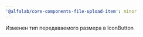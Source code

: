 ```yaml
---
'@alfalab/core-components-file-upload-item': minor
---
```


Изменен тип передаваемого размера в IconButton
